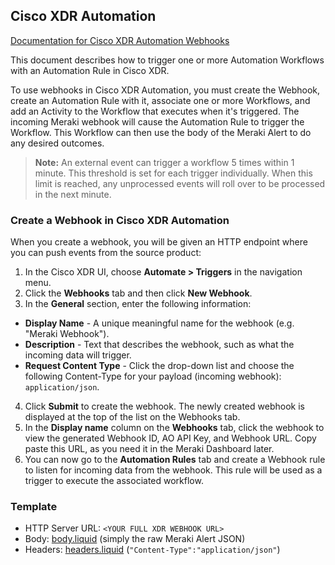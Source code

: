 ## Cisco XDR Automation

[Documentation for Cisco XDR Automation Webhooks](https://docs.xdr.security.cisco.com/Content/Automate/webhooks.htm)

This document describes how to trigger one or more Automation Workflows with an Automation Rule in Cisco XDR.

To use webhooks in Cisco XDR Automation, you must create the Webhook, create an Automation Rule with it, associate one or more Workflows, and add an Activity to the Workflow that executes when it's triggered. The incoming Meraki webhook will cause the Automation Rule to trigger the Workflow. This Workflow can then use the body of the Meraki Alert to do any desired outcomes.

> **Note:** An external event can trigger a workflow 5 times within 1 minute. This threshold is set for each trigger individually. When this limit is reached, any unprocessed events will roll over to be processed in the next minute.

### Create a Webhook in Cisco XDR Automation
When you create a webhook, you will be given an HTTP endpoint where you can push events from the source product:

1. In the Cisco XDR UI, choose **Automate > Triggers** in the navigation menu.
2. Click the **Webhooks** tab and then click **New Webhook**.
3. In the **General** section, enter the following information:
- **Display Name** - A unique meaningful name for the webhook (e.g. "Meraki Webhook").
- **Description** - Text that describes the webhook, such as what the incoming data will trigger.
- **Request Content Type** - Click the drop-down list and choose the following Content-Type for your payload (incoming webhook): `application/json`.
4. Click **Submit** to create the webhook. The newly created webhook is displayed at the top of the list on the Webhooks tab.
6. In the **Display name** column on the **Webhooks** tab, click the webhook to view the generated Webhook ID, AO API Key, and Webhook URL. Copy paste this URL, as you need it in the Meraki Dashboard later.
7. You can now go to the **Automation Rules** tab and create a Webhook rule to listen for incoming data from the webhook. This rule will be used as a trigger to execute the associated workflow.

### Template

- HTTP Server URL: `<YOUR FULL XDR WEBHOOK URL>`
- Body: [body.liquid](body.liquid) (simply the raw Meraki Alert JSON)
- Headers: [headers.liquid](headers.liquid) (`"Content-Type":"application/json"`)